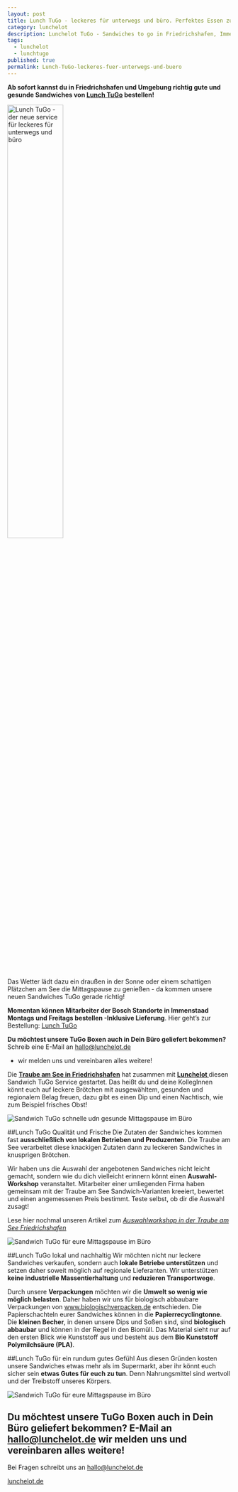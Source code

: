 ```yaml
---
layout: post
title: Lunch TuGo - leckeres für unterwegs und büro. Perfektes Essen zum mitnehmen!
category: lunchelot
description: Lunchelot TuGo - Sandwiches to go in Friedrichshafen, Immenstaad. Schnell und gut essen in der Mittagspause. Perfekts Essen zum mitnehmen!
tags:
  - lunchelot
  - lunchtugo
published: true
permalink: Lunch-TuGo-leckeres-fuer-unterwegs-und-buero
---
```



__Ab sofort kannst du in Friedrichshafen und Umgebung richtig gute und gesunde Sandwiches von <a href="https://lunchelot.de/tugo" target="_blank">Lunch TuGo</a> bestellen!__ 

<img style="width: 50%; margin: 0 auto;" src="{{site.baseurl}}assets/TuGo/lunchelot-tugo-logo-dark-lecker.png" alt="Lunch TuGo - der neue service für leckeres für unterwegs und büro" />

Das Wetter lädt dazu ein draußen in der Sonne oder einem schattigen Plätzchen am See die Mittagspause zu genießen - da kommen unsere neuen Sandwiches TuGo gerade richtig!

__Momentan können Mitarbeiter der Bosch Standorte in Immenstaad Montags und Freitags bestellen -Inklusive Lieferung__. Hier geht’s zur Bestellung: <a href="https://lunchelot.de/tugo" target="_blank">Lunch TuGo</a>

__Du möchtest unsere TuGo Boxen auch in Dein Büro geliefert bekommen?__ Schreib eine E-Mail an <a href="mailto:hallo@lunchelot.de">hallo@lunchelot.de</a> 
 - wir melden uns und vereinbaren alles weitere!

Die __<a href="http://www.traubeamsee.de/" title="Traube am See in Friedrichshafen" target="_blank">Traube am See in Friedrichshafen</a>__ hat zusammen mit __<a href="https://lunchelot.de/" title="Lunchelot " target="_blank">Lunchelot </a>__ diesen Sandwich TuGo Service gestartet. Das heißt du und deine KollegInnen könnt euch auf leckere Brötchen mit ausgewähltem, gesunden und regionalem Belag freuen, dazu gibt es einen Dip und einen Nachtisch, wie zum Beispiel frisches Obst!

<img src="{{site.baseurl}}assets/TuGo/LunchTuGo1.jpg" alt="Sandwich TuGo schnelle udn gesunde Mittagspause im Büro" />

<!-- more -->

##Lunch TuGo Qualität und Frische 
Die Zutaten der Sandwiches kommen fast __ausschließlich von lokalen Betrieben und Produzenten__.  Die Traube am See verarbeitet diese knackigen Zutaten dann zu leckeren Sandwiches in knusprigen Brötchen. 

Wir haben uns die Auswahl der angebotenen Sandwiches nicht leicht gemacht, sondern wie du dich vielleicht erinnern könnt einen __Auswahl-Workshop__ veranstaltet. Mitarbeiter einer umliegenden Firma haben gemeinsam mit der Traube am See Sandwich-Varianten kreeiert, bewertet und einen angemessenen Preis bestimmt. Teste selbst, ob dir die Auswahl zusagt!

Lese hier nochmal unseren Artikel zum <a href="{{site.baseurl}}lunchelot/2015/05/12/EventTraube/">_Auswahlworkshop in der Traube am See Friedrichshafen_</a>  

<img src="{{site.baseurl}}assets/TuGo/LunchTugo_Sandwich.jpg" alt="Sandwich TuGo für eure Mittagspause im Büro" />

##Lunch TuGo lokal und nachhaltig
Wir möchten nicht nur leckere Sandwiches verkaufen, sondern auch __lokale Betriebe unterstützen__ und setzen daher soweit möglich auf regionale Lieferanten. Wir unterstützen __keine industrielle Massentierhaltung__ und __reduzieren Transportwege__.

Durch unsere __Verpackungen__ möchten wir die __Umwelt so wenig wie möglich belasten__. Daher haben wir uns für biologisch abbaubare Verpackungen von <a href="http://www.biologischverpacken.de/" title="www.biologischverpacken.de" target="_blank">www.biologischverpacken.de</a> entschieden. Die Papierschachteln eurer Sandwiches können in die __Papierrecyclingtonne__. Die __kleinen Becher__, in denen unsere Dips und Soßen sind, sind __biologisch abbaubar__ und können in der Regel in den Biomüll. Das Material sieht nur auf den ersten Blick wie Kunststoff aus und besteht aus dem __Bio Kunststoff Polymilchsäure (PLA)__.

##Lunch TuGo für ein rundum gutes Gefühl
Aus diesen Gründen kosten unsere Sandwiches etwas mehr als im Supermarkt, aber ihr könnt euch sicher sein __etwas Gutes für euch zu tun__.  Denn Nahrungsmittel sind wertvoll und der Treibstoff unseres Körpers. 

<img src="{{site.baseurl}}assets/TuGo/LunchTugoBox.jpg" alt="Sandwich TuGo für eure Mittagspause im Büro" />

## Du möchtest unsere TuGo Boxen auch in Dein Büro geliefert bekommen? E-Mail an <a href="mailto:hallo@lunchelot.de">hallo@lunchelot.de</a>  wir melden uns und vereinbaren alles weitere!

Bei Fragen schreibt uns an <a href="mailto:hallo@lunchelot.de">hallo@lunchelot.de</a> 
 
<a href="https://lunchelot.de/">lunchelot.de</a>
